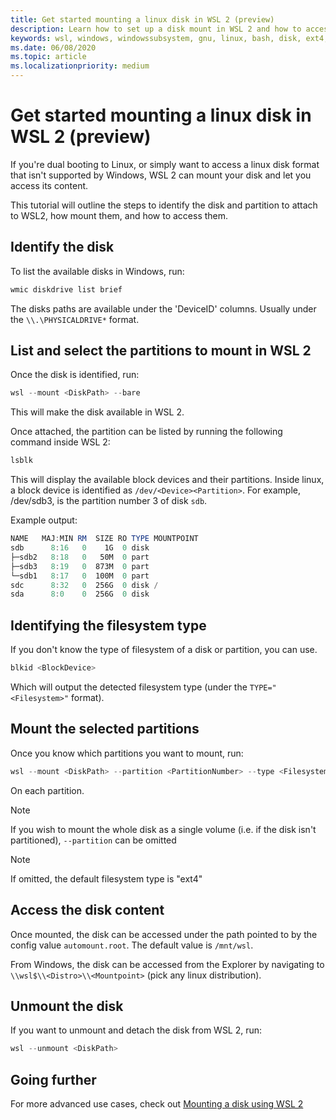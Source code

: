 ```yaml
---
title: Get started mounting a linux disk in WSL 2 (preview)
description: Learn how to set up a disk mount in WSL 2 and how to access it.
keywords: wsl, windows, windowssubsystem, gnu, linux, bash, disk, ext4, filesystem, mount
ms.date: 06/08/2020
ms.topic: article
ms.localizationpriority: medium
---
```


# Get started mounting a linux disk in WSL 2 (preview)

If you're dual booting to Linux, or simply want to access a linux disk format that isn't supported by Windows, WSL 2 can mount your disk and let you access its content.

This tutorial will outline the steps to identify the disk and partition to attach to WSL2, how mount them, and how to access them.


## Identify the disk

To list the available disks in Windows, run:

```powershell
wmic diskdrive list brief
```

The disks paths are available under the 'DeviceID' columns. Usually under the `\\.\PHYSICALDRIVE*` format.

## List and select the partitions to mount in WSL 2

Once the disk is identified, run:

```powershell
wsl --mount <DiskPath> --bare
```

This will make the disk available in WSL 2.

Once attached, the partition can be listed by running the following command inside WSL 2:

```powershell
lsblk
```

This will display the available block devices and their partitions.
Inside linux, a block device is identified as  `/dev/<Device><Partition>`. For example, /dev/sdb3, is the partition number 3 of disk `sdb`.

Example output:

```powershell
NAME   MAJ:MIN RM  SIZE RO TYPE MOUNTPOINT
sdb      8:16   0    1G  0 disk
├─sdb2   8:18   0   50M  0 part
├─sdb3   8:19   0  873M  0 part
└─sdb1   8:17   0  100M  0 part
sdc      8:32   0  256G  0 disk /
sda      8:0    0  256G  0 disk
```

## Identifying the filesystem type

If you don't know the type of filesystem of a disk or partition, you can use.

```powershell
blkid <BlockDevice>
```

Which will output the detected filesystem type (under the `TYPE="<Filesystem>"` format).

## Mount the selected partitions

Once you know which partitions you want to mount, run: 

```powershell
wsl --mount <DiskPath> --partition <PartitionNumber> --type <Filesystem>
```

On each partition.

> [!NOTE]
> If you wish to mount the whole disk as a single volume (i.e. if the disk isn't partitioned), `--partition` can be omitted

> [!NOTE]
> If omitted, the default filesystem type is "ext4"

## Access the disk content

Once mounted, the disk can be accessed under the path pointed to by the config value `automount.root`. The default value is `/mnt/wsl`.

From Windows, the disk can be accessed from the Explorer by navigating to `\\wsl$\\<Distro>\\<Mountpoint>` (pick any linux distribution).

## Unmount the disk

If you want to unmount and detach the disk from WSL 2, run:
```powershell
wsl --unmount <DiskPath>
```

## Going further

For more advanced use cases, check out [Mounting a disk using WSL 2](../wsl2-mount-disk.md)

